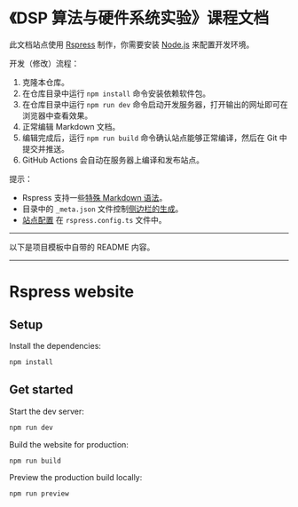 # 《DSP 算法与硬件系统实验》课程文档

此文档站点使用 [Rspress](https://rspress.dev/) 制作，你需要安装 [Node.js](https://nodejs.org/) 来配置开发环境。

开发（修改）流程：

1. 克隆本仓库。
2. 在仓库目录中运行 `npm install` 命令安装依赖软件包。
3. 在仓库目录中运行 `npm run dev` 命令启动开发服务器，打开输出的网址即可在浏览器中查看效果。
4. 正常编辑 Markdown 文档。
5. 编辑完成后，运行 `npm run build` 命令确认站点能够正常编译，然后在 Git 中提交并推送。
6. GitHub Actions 会自动在服务器上编译和发布站点。

提示：

- Rspress 支持一些[特殊 Markdown 语法](https://rspress.dev/zh/guide/basic/use-mdx)。
- 目录中的 `_meta.json` 文件控制[侧边栏的生成](https://rspress.dev/zh/guide/basic/auto-nav-sidebar)。
- [站点配置](https://rspress.dev/zh/api/config/config-basic) 在 `rspress.config.ts` 文件中。

---

以下是项目模板中自带的 README 内容。

---

# Rspress website

## Setup

Install the dependencies:

```bash
npm install
```

## Get started

Start the dev server:

```bash
npm run dev
```

Build the website for production:

```bash
npm run build
```

Preview the production build locally:

```bash
npm run preview
```
